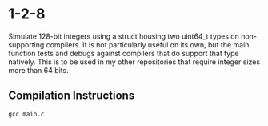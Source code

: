 # 1-2-8
Simulate 128-bit integers using a struct housing two uint64_t types on non-supporting compilers. It is not particularly useful on its own, but the main function tests and debugs against compilers that do support that type natively. This is to be used in my other repositories that require integer sizes more than 64 bits.

## Compilation Instructions
```
gcc main.c
```
